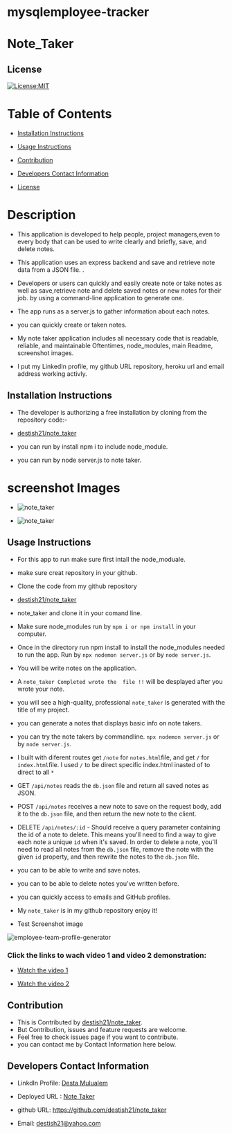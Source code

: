 # mysqlemployee-tracker

# Note_Taker

## License
   [![License:MIT](https://img.shields.io/badge/License-MIT-yellow.svg)](https://opensource.org/licenses/MIT)

  
   # Table of Contents

   * [Installation Instructions](#installation-instructions)
  
   * [Usage Instructions](#usage-instructions)
  
   * [Contribution](#Contribution)
  
   * [Developers Contact Information](#Developers-Contact-Information)

   * [License](#license)

   # Description

   * This application is developed to help people, project managers,even to every body  that can be used to write clearly and briefly, save, and delete notes.
   * This application uses an express backend and save and retrieve note data from a JSON file. .

   * Developers or users can quickly and easily create note or take notes as well as save,retrieve note and delete saved notes or new notes for their job. by using a command-line application to generate one. 

   * The app runs as a server.js to gather information about each notes. 

   * you can quickly create or taken notes.

   * My note taker application includes all necessary code that is readable, reliable, and maintainable Oftentimes, node_modules,  main Readme, screenshot images.

   * I put my LinkedIn profile, my github URL repository, heroku url and email address working activly.

   ## Installation Instructions

   * The developer is authorizing a free installation by cloning from the repository code:- 

   * [destish21/note_taker](https://github.com/destish21/note_taker)

   * you can run by install npm i to include node_module.

   * you can run by node server.js to note taker.

   # screenshot Images
   * ![note_taker](./public/assets/Images/notetakerhome.png)
  
   * ![note_taker](./public/assets/Images/notetaker1.png)

   ## Usage Instructions

   * For this app to run make sure first 
   intall the node_moduale.

   * make sure creat repository in your github.

   * Clone the code from my github repository 

   * [destish21/note_taker](https://github.com/destish21/note_taker)
 
   * note_taker and clone it in your comand line.

   * Make sure node_modules run by `npm i or npm install`
     in your computer.

   * Once in the directory run npm install to install the node_modules needed to run the app.
    Run by `npx nodemon server.js` or by `node server.js`.

   * You will be write notes on the application.

   * A `note_taker Completed wrote the  file !!`  will be desplayed after you wrote your note. 

   * you will see a high-quality, professional `note_taker` is generated with the title of my project.

   * you can generate a notes that displays basic info on note takers.

   * you can try  the note takers by commandline. 
       `npx nodemon server.js` or by `node server.js`.

   * I built with diferent routes  get `/note` for `notes.html`file, and get `/` for `index.html`file. I used `/` to be direct specific index.html inasted of  to direct to all `*`
   * GET `/api/notes` reads the `db.json` file and return all saved notes as JSON.

   * POST `/api/notes`  receives a new note to save on the request body, add it to the `db.json` file, and then return the new note to the client.

   * DELETE `/api/notes/:id` - Should receive a query parameter containing the id of a note to delete. This means you'll need to find a way to give each note a unique `id` when it's saved. In order to delete a note, you'll need to read all notes from the `db.json` file, remove the note with the given `id` property, and then rewrite the notes to the `db.json` file.

   * you can to be able to write and save notes.

   * you can to be able to delete notes  you've written before.

   * you can  quickly access to emails and GitHub profiles.

   * My `note_taker` is in my github repository enjoy it!

   * Test Screenshot image 
 
   ![employee-team-profile-generator](./Develop/Images/test1.png)
  
   ### Click the  links to wach video 1 and video 2 demonstration:  

   * [Watch the video 1 ](https://drive.google.com/file/d/13Ek5_a2yhRKBvolLvIwGzpphwaK5C_RB/view?usp=sharing)
  
   * [Watch the video 2](https://drive.google.com/file/d/1QeEtYFUPniLX8ZqN8y_NJk6BcEOSqoMB/view?usp=sharing)
    

   ## Contribution
  
   * This is Contributed by [destish21/note_taker](https://github.com/destish21/note_taker). 
   * But Contribution, issues and feature requests are welcome.
   * Feel free to check issues page if you want to contribute. 
   * you can contact me by Contact Information here below.

   ## Developers Contact Information
   * LinkdIn Profile: [Desta Mulualem](https://www.linkedin.com/in/desta-mulualem-6718b1203/)
   * Deployed URL :  [Note Taker](https://notetakerd.herokuapp.com/)
   * github URL: https://github.com/destish21/note_taker

   * Email: destish21@yahoo.com
   

